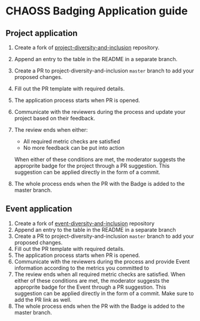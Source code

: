 # CHAOSS Badging Application guide

## Project application

1. Create a fork of [project-diversity-and-inclusion](https://github.com/badging/project-diversity-and-inclusion) repository.
2. Append an entry to the table in the README in a separate branch.
3. Create a PR to project-diversity-and-inclusion `master` branch to add your proposed changes.
4. Fill out the PR template with required details.
5. The application process starts when PR is opened.
6. Communicate with the reviewers during the process and update your project based on their feedback.
7. The review ends when either:
    - All required metric checks are satisfied
    - No more feedback can be put into action
   
   When either of these conditions are met, the moderator suggests the approprite badge for the project through a PR suggestion.
   This suggestion can be applied directly in the form of a commit.
8. The whole process ends when the PR with the Badge is added to the master branch.
  

## Event application

1. Create a fork of [event-diversity-and-inclusion](https://github.com/badging/event-diversity-and-inclusion) repository
2. Append an entry to the table in the README in a separate branch
3. Create a PR to project-diversity-and-inclusion `master` branch to add your proposed changes.
4. Fill out the PR template with required details.
5. The application process starts when PR is opened.
6. Communicate with the reviewers during the process and provide Event information according to the metrics you committed to
7. The review ends when all required metric checks are satisfied.
   When either of these conditions are met, the moderator suggests the approprite badge for the Event through a PR suggestion.
   This suggestion can be applied directly in the form of a commit. Make sure to add the PR link as well.
8. The whole process ends when the PR with the Badge is added to the master branch.
